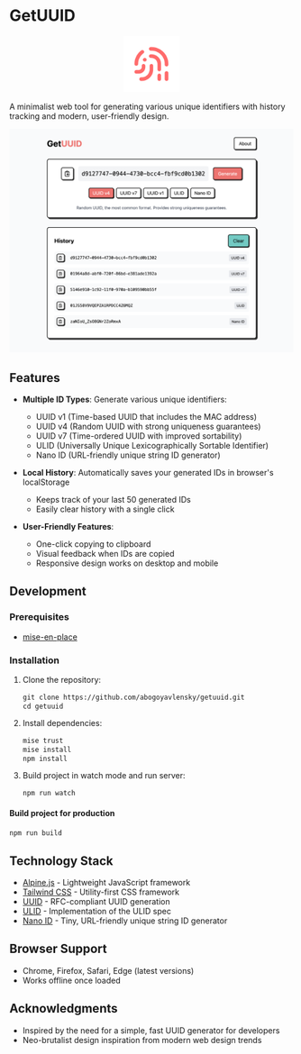 # GetUUID

<p align="center">
  <img src="public/favicon.svg" alt="GetUUID Logo" width="100" height="100">
</p>

A minimalist web tool for generating various unique identifiers with history tracking and modern, user-friendly design.

![Landing](/preview/landing.png)

## Features

- **Multiple ID Types**: Generate various unique identifiers:
  - UUID v1 (Time-based UUID that includes the MAC address)
  - UUID v4 (Random UUID with strong uniqueness guarantees)
  - UUID v7 (Time-ordered UUID with improved sortability)
  - ULID (Universally Unique Lexicographically Sortable Identifier)
  - Nano ID (URL-friendly unique string ID generator)

- **Local History**: Automatically saves your generated IDs in browser's localStorage
  - Keeps track of your last 50 generated IDs
  - Easily clear history with a single click

- **User-Friendly Features**:
  - One-click copying to clipboard
  - Visual feedback when IDs are copied
  - Responsive design works on desktop and mobile

## Development

### Prerequisites

- [mise-en-place](https://mise.jdx.dev/)

### Installation

1. Clone the repository:
   ```
   git clone https://github.com/abogoyavlensky/getuuid.git
   cd getuuid
   ```

2. Install dependencies:
   ```
   mise trust
   mise install
   npm install
   ```

3. Build project in watch mode and run server:
   ```
   npm run watch
   ```

#### Build project for production

```
npm run build
```

## Technology Stack

- [Alpine.js](https://alpinejs.dev/) - Lightweight JavaScript framework
- [Tailwind CSS](https://tailwindcss.com/) - Utility-first CSS framework
- [UUID](https://github.com/uuidjs/uuid) - RFC-compliant UUID generation
- [ULID](https://github.com/ulid/javascript) - Implementation of the ULID spec
- [Nano ID](https://github.com/ai/nanoid) - Tiny, URL-friendly unique string ID generator

## Browser Support

- Chrome, Firefox, Safari, Edge (latest versions)
- Works offline once loaded

## Acknowledgments

- Inspired by the need for a simple, fast UUID generator for developers
- Neo-brutalist design inspiration from modern web design trends
